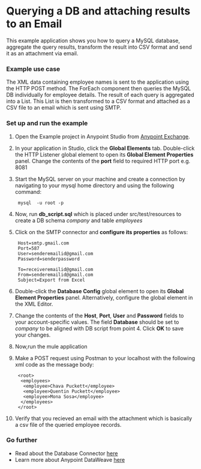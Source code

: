 # Querying a DB and attaching results to an Email

This example application shows you how to query a MySQL database, aggregate the query results, transform the result into CSV format and send it as an attachment via email.

### Example use case
The XML data containing employee names is sent to the application using the HTTP POST method. The ForEach component then queries the MySQL DB individually for employee details. The result of each query is aggregated into a List. This List is then transformed to a CSV format and attached as a CSV file to an email which is sent using SMTP.

### Set up and run the example

1. Open the Example project in Anypoint Studio from [Anypoint Exchange](http://www.mulesoft.org/documentation/display/current/Anypoint+Exchange). 

1. In your application in Studio, click the **Global Elements** tab. Double-click the HTTP Listener global element to open its **Global Element Properties** panel. Change the contents of the **port** field to required HTTP port e.g. 8081
1. Start the MySQL server on your machine and create a connection by navigating to your mysql home directory and using the following command:
                  
        mysql  -u root -p

1. Now, run **db_script.sql** which is placed under src/test/resources to create a DB schema *company* and table *employees*

1. Click on the SMTP connector and **configure its properties** as follows:

        Host=smtp.gmail.com
        Port=587
        User=senderemailid@gmail.com
        Password=senderpassword

        To=receiveremailid@gmail.com
        From=senderemailid@gmail.com
        Subject=Export from Excel

1. Double-click the **Database Config** global element to open its **Global Element Properties** panel. Alternatively, configure the global element in the XML Editor.
1. Change the contents of the **Host**,  **Port**, **User** and **Password** fields to your account-specific values. The field **Database** should be set to *company* to be aligned with DB script from point 4. Click **OK** to save your changes.
        
1. Now,run the mule application

1. Make a POST request using Postman to your localhost with the following xml code as the message body:

        <root>
         <employees>
          <employee>Chava Puckett</employee>
          <employee>Quentin Puckett</employee>
          <employee>Mona Sosa</employee>
         </employees>
        </root>

1. Verify that you recieved an email with the attachment which is basically a csv file of the queried employee records.

### Go further
* Read about the Database Connector [here](http://www.mulesoft.org/documentation/display/current/Database+Connector)
* Learn more about Anypoint DataWeave [here](https://developer.mulesoft.com/docs/display/current/DataWeave+Reference+Documentation)

